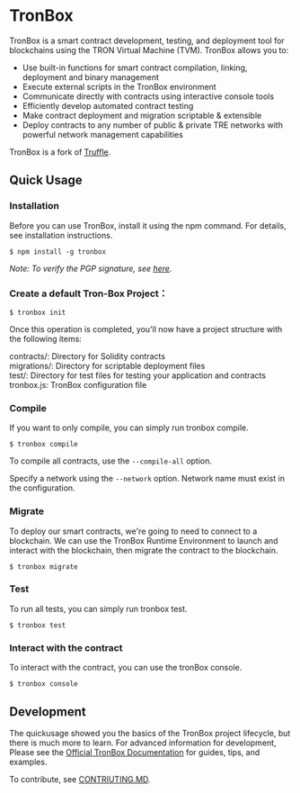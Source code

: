 # TronBox
TronBox is a smart contract development, testing, and deployment tool for blockchains using the TRON Virtual Machine (TVM). 
TronBox allows you to:
- Use built-in functions for smart contract compilation, linking, deployment and binary management
- Execute external scripts in the TronBox environment
- Communicate directly with contracts using interactive console tools
- Efficiently develop automated contract testing
- Make contract deployment and migration scriptable & extensible
- Deploy contracts to any number of public & private TRE networks with powerful network management capabilities

TronBox is a fork of [Truffle](https://www.trufflesuite.com/truffle).

## Quick Usage
### Installation<br>
Before you can use TronBox, install it using the npm command. For details, see installation instructions.
```
$ npm install -g tronbox
```
_Note: To verify the PGP signature, see [here](https://github.com/jz2120100058/tronbox/blob/master/FURTHER_INFO.md#verifying-the-pgp-signature)._

### Create a default Tron-Box Project：
```
$ tronbox init
```
Once this operation is completed, you'll now have a project structure with the following items:

contracts/: Directory for Solidity contracts<br>
migrations/: Directory for scriptable deployment files<br>
test/: Directory for test files for testing your application and contracts<br>
tronbox.js: TronBox configuration file<br>

### Compile
If you want to only compile, you can simply run tronbox compile.
```
$ tronbox compile
```

To compile all contracts, use the ```--compile-all``` option.
 
Specify a network using the ```--network``` option. Network name must exist in the configuration.

### Migrate
To deploy our smart contracts, we're going to need to connect to a blockchain. We can use the TronBox Runtime Environment to launch and interact with the blockchain, then migrate the contract to the blockchain.
```
$ tronbox migrate
```

### Test
To run all tests, you can simply run tronbox test.
```
$ tronbox test
```

### Interact with the contract<br>
To interact with the contract, you can use the tronBox console.
```
$ tronbox console
```

## Development
The quickusage showed you the basics of the TronBox project lifecycle, but there is much more to learn. For advanced information for development, Please see the [Official TronBox Documentation](https://github.com/jz2120100058/tronbox/blob/master/FURTHER_INFO.md) for guides, tips, and examples.

To contribute, see [CONTRIUTING.MD](https://github.com/jz2120100058/tronbox/blob/master/CONTRIBUTING.md).


